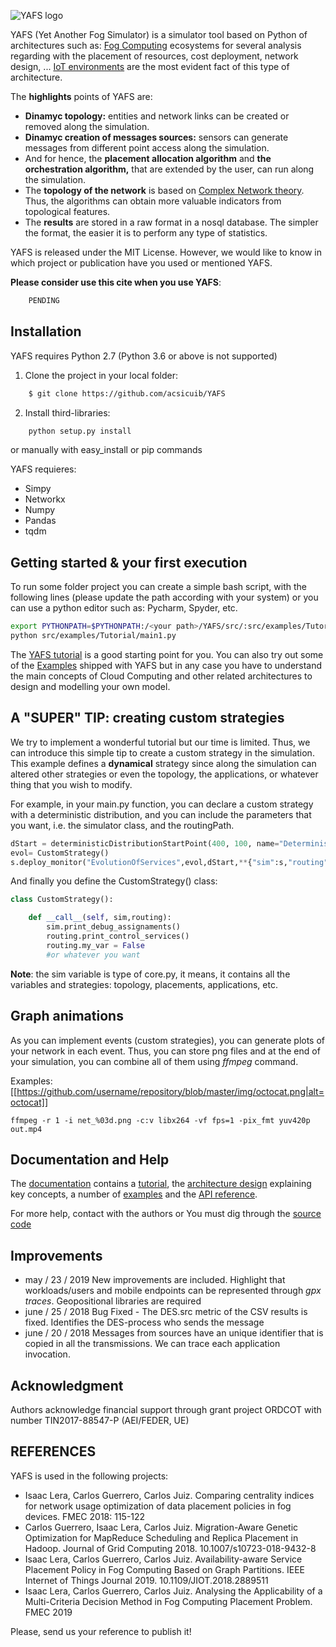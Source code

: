 
![YAFS logo](https://github.com/acsicuib/YAFS/raw/master/docs/_static/yafs_logo.png)

YAFS (Yet Another Fog Simulator) is a simulator tool based on Python of architectures such as: [Fog Computing](https://en.wikipedia.org/wiki/Fog_computing) ecosystems for several analysis regarding with the placement of resources, cost deployment, network design, ... [IoT environments](https://en.wikipedia.org/wiki/Internet_of_things) are the most evident fact of this type of architecture.


The **highlights** points of YAFS are:
* **Dinamyc topology:** entities and network links can be created or removed along the simulation.
* **Dinamyc creation of messages sources:** sensors can generate messages from different point access along the simulation.
* And for hence, the **placement allocation algorithm** and **the orchestration algorithm,** that are extended by the user, can run along the simulation.
* The **topology of the network** is based on [Complex Network theory](https://en.wikipedia.org/wiki/Complex_network). Thus, the algorithms can obtain more valuable indicators from topological features.
* The **results** are stored in a raw format in a nosql database. The simpler the format, the easier it is to perform any type of statistics.


YAFS is released under the MIT License. However, we would like to know in which project or publication have you used or mentioned YAFS.

**Please consider use this cite when you use YAFS**:

```bash
    PENDING
```



Installation
------------

YAFS requires Python 2.7 (Python 3.6 or above is not supported)

1. Clone the project in your local folder:

```bash
    $ git clone https://github.com/acsicuib/YAFS

```

2. Install third-libraries:
```bash
    python setup.py install
```
or manually with easy_install or pip commands

YAFS requieres:
* Simpy
* Networkx
* Numpy
* Pandas
* tqdm



Getting started & your first execution
--------------------------------------

To run some folder project you can create a simple bash script, with the following lines (please update the path according with your system) or you can use a python editor such as: Pycharm, Spyder, etc.

```bash
export PYTHONPATH=$PYTHONPATH:/<your path>/YAFS/src/:src/examples/Tutorial/
python src/examples/Tutorial/main1.py
```

The [YAFS tutorial](https://yafs.readthedocs.io/en/latest/introduction/index.html) is a good starting
point for you. You can also try out some of the [Examples](https://yafs.readthedocs.io/en/latest/examples/index.html) shipped with
YAFS but in any case you have to understand the main concepts of Cloud Computing and other related architectures to design and modelling your own model.


A "SUPER" TIP: creating custom strategies
-----------------------------------------
We try to implement a wonderful tutorial but our time is limited. Thus, we can introduce this simple tip to create a custom strategy in the simulation.
This example defines a **dynamical** strategy since along the simulation can altered other strategies or even the topology, the applications, or whatever thing that you wish to modify.

For example, in your main.py function, you can declare a custom strategy with a deterministic distribution, and you can include the parameters that you want, i.e. the simulator class, and the routingPath.

```python
dStart = deterministicDistributionStartPoint(400, 100, name="Deterministic")
evol= CustomStrategy()
s.deploy_monitor("EvolutionOfServices",evol,dStart,**{"sim":s,"routing":selectorPath})
```

And finally you define the CustomStrategy() class:

```python
class CustomStrategy():

    def __call__(self, sim,routing):
        sim.print_debug_assignaments()
        routing.print_control_services()
        routing.my_var = False
        #or whatever you want

```
**Note**: the sim variable is type of core.py, it means, it contains all the variables and strategies: topology, placements, applications, etc.

Graph animations
----------------
As you can implement events (custom strategies), you can generate plots of your network in each event. Thus, you can store png files and at the end of your simulation, you can combine all of them using *ffmpeg* command.

Examples:
[[https://github.com/username/repository/blob/master/img/octocat.png|alt=octocat]]

```
ffmpeg -r 1 -i net_%03d.png -c:v libx264 -vf fps=1 -pix_fmt yuv420p out.mp4
```

Documentation and Help
----------------------

The [documentation](https://yafs.readthedocs.io/en/latest/) contains a [tutorial](https://yafs.readthedocs.io/en/latest/introduction/index.html), the [architecture design](https://yafs.readthedocs.io/en/latest/architecture/index.html) explaining key
concepts, a number of [examples](https://yafs.readthedocs.io/en/latest/examples/index.html) and the [API reference](https://yafs.readthedocs.io/en/latest/api_reference/index.html).


For more help, contact with the authors or You must dig through the [source code](https://github.com/acsicuib/YAFS)

Improvements
------------
- may / 23 / 2019 New improvements are included. Highlight that workloads/users and mobile endpoints can be represented through *gpx traces*. Geopositional libraries are required
- june / 25 / 2018 Bug Fixed - The DES.src metric of the CSV results is fixed. Identifies the DES-process who sends the message
- june / 20 / 2018 Messages from sources have an unique identifier that is copied in all the transmissions. We can trace each application invocation.

Acknowledgment
--------------

Authors acknowledge financial support through grant project ORDCOT with number TIN2017-88547-P (AEI/FEDER, UE)


REFERENCES
----------

YAFS is used in the following projects:

* Isaac Lera, Carlos Guerrero, Carlos Juiz. Comparing centrality indices for network usage optimization of data placement policies in fog devices. FMEC 2018: 115-122
* Carlos Guerrero, Isaac Lera, Carlos Juiz. Migration-Aware Genetic Optimization for MapReduce Scheduling and Replica Placement in Hadoop. Journal of Grid Computing 2018. 10.1007/s10723-018-9432-8
* Isaac Lera, Carlos Guerrero, Carlos Juiz. Availability-aware Service Placement Policy in Fog Computing Based on Graph Partitions. IEEE Internet of Things Journal 2019. 10.1109/JIOT.2018.2889511
* Isaac Lera, Carlos Guerrero, Carlos Juiz. Analysing the Applicability of a Multi-Criteria Decision Method in Fog Computing
Placement Problem. FMEC 2019



Please, send us your reference to publish it!
